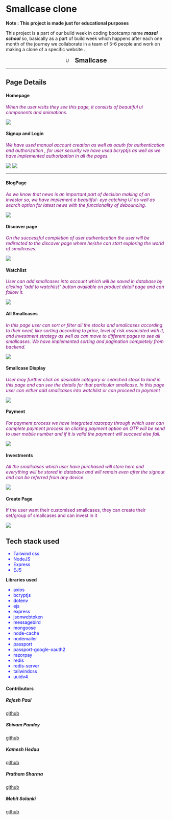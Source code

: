 # Smallcase clone
**Note : This project is made just for educational purposes**

This project is a part of our build week in coding bootcamp name ***masai school*** so, basically as a part of build week which happens after each one month of the journey we collaborate in a team of 5-6 people and work on making a clone of a specific website .

<span>
<div style="margin:auto; display:flex; items:center; justify-content:center">
<span>
<img src="./public/images/siteLogo.png" style="width:15px" alt="Unable To Load" style="display:inline"></img><span>
<span style="font-Size:20px; font-weight:bold; margin-left:10px">Smallcase</span>
</div>
<hr></hr>

## Page Details

#### Homepage

 *<p style="color:purple">When the user visits they see this page, it consists of beautiful ui components and animations.</p>*

 <img src="./public/images/dashboard.png"/>

#### Signup and Login


*<p style="color:purple">We have used manual account creation as well as oauth for authentication and authorization , for user security we have used bcryptjs as well as we have implemented authorization in all the pages.</p>*

 <img src="./public/images/loginbox.png"/>
 <img src="./public/images/growImg.png"/>
<hr>

#### BlogPage


*<p style="color:purple">As we know that news is an important part of decision making of an investor so, we have implement a beautiful- eye catching UI as well as search option for latest news with the functionality of debouncing.<p>*

 <img src="./public/images/blogWithDeb.png">

#### Discover page

*<p style="color:purple">On the successful completion of user authentication the user will be redirected to the discover page where he/she can start exploring the world of smallcases.</p>*


 <img src="./public/images/discover.png">

 
#### Watchlist

*<p style="color:purple">User can add smallcases into account which will be saved in database by clicking “add to watchlist” button available on product detail page and can follow it.</p>*

 <img src="./public/images/watchlist.png">

 #### All Smallcases

*<p style="color:purple">In this page user can sort or filter all the stocks and smallcases according to their need, like sorting according to price, level of risk associated with it, and investment strategy as well as can move to different pages to see all smallcases. We have implemented sorting and pagination completely from backend.</p>*
<img src="./public/images/allsmallcasesp.png">

#### Smallcase Display

*<p style="color:purple">User may further click on desirable category or searched stock to land in this page and can see the details for that particular smallcase. In this page user can either add smallcases into watchlist or can proceed to payment</p>*


 <img src="./public/images/smallcaseinformation.png">


#### Payment 

*<p style="color:purple">For payment process we have integrated razorpay through which user can complete payment process on clicking payment option an OTP will be send to user mobile number and if it is valid the payment will succeed else fail.</p>*

 <img src="./public/images/payment.png">

 #### Investments

*<p style="color:purple">All the smallcases which user have purchased will store here and everything will be stored in database and will remain even after the signout and can be referred from any device.</p>*

 <img src="./public/images/investmentsp.png">


#### Create Page

<p style="color:purple">If the user want their customised smallcases, they can create their set/group of smallcases and can invest in it</p></p>


 <img src="./public/images/createnewsmallcase.png">

 <h2>Tech stack used</h2>

 <ul>
 <li style="color:blue">Tailwind css</li>
 <li style="color:blue">NodeJS</li>
 <li style="color:blue">Express</li>
 <li style="color:blue">EJS</li>
 </ul>

 <p style="font-weight:bold">Libraries used<p>

 <ul>
 <li style="color:blue">axios</li>
 <li style="color:blue">bcryptjs</li>
 <li style="color:blue">dotenv</li>
 <li style="color:blue">ejs</li>
 <li style="color:blue">express</li>
 <li style="color:blue">jsonwebtoken</li>
 <li style="color:blue">messagebird</li>
 <li style="color:blue">mongoose</li>
 <li style="color:blue">node-cache</li>
 <li style="color:blue">nodemailer</li>
 <li style="color:blue">passport</li>
 <li style="color:blue">passport-google-oauth2</li>
 <li style="color:blue">razorpay</li>
 <li style="color:blue">redis</li>
 <li style="color:blue">redis-server</li>
 <li style="color:blue">tailwindcss</li>
 <li style="color:blue">uuidv4</li>

 </ul>

<h4>Contributors</h4>

<h5>Rajesh Paul</h5>


[github](https://github.com/rajesh4210)


<h5>Shivam Pandey</h5>


[github](https://github.com/ShivCodeP)


<h5>Kamesh Hedau</h5>


[github](https://github.com/Kamesh255)

<h5>Pratham Sharma</h5>


[github](https://github.com/Spratham72)


<h5>Mohit Solanki</h5>

[github](https://github.com/mohitsolanki71)
